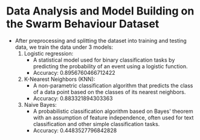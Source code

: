 # Data Analysis and Model Building on the Swarm Behaviour Dataset

- After preprocessing and splitting the dataset into training and testing data, we train the data under 3 models:
  1. Logistic regression:
     - A statistical model used for binary classification tasks by predicting the probability of an event using a logistic function.
     - Accuracy: 0.8956760466712422
  3. K-Nearest Neighbors (KNN):
     - A non-parametric classification algorithm that predicts the class of a data point based on the classes of its nearest neighbors.
     - Accuracy: 0.883321894303363
  5. Naive Bayes:
     - A probabilistic classification algorithm based on Bayes' theorem with an assumption of feature independence, often used for text classification and other simple classification tasks.
     - Accuracy: 0.4483527796842828
     
